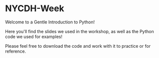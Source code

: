 # NYCDH-Week

Welcome to a Gentle Introduction to Python! 

Here you'll find the slides we used in the workshop, as well as the Python code we used for examples! 

Please feel free to download the code and work with it to practice or for reference. 
